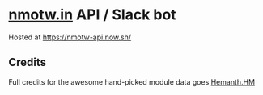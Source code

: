 # [nmotw.in](https://nmotw.in) API / Slack bot

Hosted at https://nmotw-api.now.sh/


## Credits

Full credits for the awesome hand-picked module data goes [Hemanth.HM](https://h3manth.com/)
